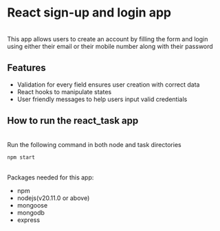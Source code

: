 <h1>React sign-up and login app</h1><br>
This app allows users to create an account by filling the form and login using either their email or their mobile number along with their password
<br>
<h2>Features</h2>
<ul>
  <li>Validation for every field ensures user creation with correct data</li>
  <li>React hooks to manipulate states</li>
  <li>User friendly messages to help users input valid credentials</li>
</ul>

<h2>How to run the react_task app</h2>
<br>Run the following command in both node and task directories <br> 

    npm start

<br>Packages needed for this app:<br>
<ul>
  <li>npm</li>
  <li>nodejs(v20.11.0 or above)</li>
  <li>mongoose</li>
  <li>mongodb</li>
  <li>express</li>
</ul>
